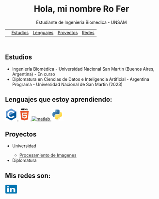 <!DOCTYPE html>
<html lang="es">
<head>
    <meta charset="UTF-8">
    <meta name="viewport" content="width=device-width, initial-scale=1.0">
    
</head>
<body>
    <header>
        <h1 align="center"> Hola, mi nombre Ro Fer </h1>
        <p>Estudiante de Ingenieria Biomedica - UNSAM</p>
        <nav>
            <table> <!-- ESTO NO SE HACE PERO LA VERDAD QUE PARA IR ARMANDO NO QUEDA TAAAN MAL-->
                       <th>
                           <td><a href="#estudios"> Estudios</a></td> 
                           <td><a href="#lenguajes"> Lenguajes</a></td>
                            <td><a href='#proyectos'> Proyectos </a></td>
                           <td><a href="#redes"> Redes</a></td>
                       </th>
           </table>
        </nav>
    </header>
    <section id="estudios">
        <h2>Estudios</h2>
        <ul>
          <li>Ingeniería Biomédica - Universidad Nacional San Martin (Buenos Aires, Argentina) - En curso </li>
          <li>Diplomatura en Ciencias de Datos e Inteligencia Artificial - Argentina Programa - Universidad Nacional de San Martin (2023)</li>
        </ul>
    </section>
    <section id="lenguajes">
      <h2>Lenguajes que estoy aprendiendo:</h2>
      <p align="left">
        <a href="https://www.cprogramming.com/" target="_blank" rel="noreferrer"> <img src="https://raw.githubusercontent.com/devicons/devicon/master/icons/c/c-original.svg" alt="c" width="40" height="40"/> </a> 
        <a href="https://www.w3.org/html/" target="_blank" rel="noreferrer"> <img src="https://raw.githubusercontent.com/devicons/devicon/master/icons/html5/html5-original-wordmark.svg" alt="html5" width="40" height="40"/> </a> 
        <a href="https://www.mathworks.com/" target="_blank" rel="noreferrer"> <img src="https://upload.wikimedia.org/wikipedia/commons/2/21/Matlab_Logo.png" alt="matlab" width="40" height="40"/> </a> <a href="https://www.python.org" target="_blank" rel="noreferrer"> <img src="https://raw.githubusercontent.com/devicons/devicon/master/icons/python/python-original.svg" alt="python" width="40" height="40"/> </a>
    </section>
    <section id="proyectos">
        <h2>Proyectos</h2>
        <ul>
            <li>Universidad</li>
            <ul>
                <li><a href="#">Procesamiento de Imagenes</a></li>
            </ul>
            <li>Diplomatura</li>
        </ul>
    </section>
     <section id="redes">
        <h2> Mis redes son: </h2>
        <a href="https://www.linkedin.com/in/rocio-bfernandez/" target="blank"><img align="center" src="https://raw.githubusercontent.com/devicons/devicon/master/icons/linkedin/linkedin-original.svg" alt="sol-catald" height="30" width="40" /></a>
     </section>
</body>
</html>
